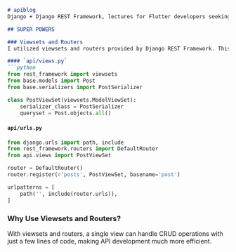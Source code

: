 ```markdown
# apiblog
Django + Django REST Framework, lectures for Flutter developers seeking to utilize Django as a backend for their Flutter mobile apps.

## SUPER POWERS

### Viewsets and Routers
I utilized viewsets and routers provided by Django REST Framework. This produces powerful functionalities with just a few lines of code.

#### `api/views.py`
```python
from rest_framework import viewsets
from base.models import Post
from base.serializers import PostSerializer

class PostViewSet(viewsets.ModelViewSet):
    serializer_class = PostSerializer
    queryset = Post.objects.all()
```

#### `api/urls.py`
```python
from django.urls import path, include
from rest_framework.routers import DefaultRouter
from api.views import PostViewSet

router = DefaultRouter()
router.register(r'posts', PostViewSet, basename='post')

urlpatterns = [
    path('', include(router.urls)),
]
```

### Why Use Viewsets and Routers?
With viewsets and routers, a single view can handle CRUD operations with just a few lines of code, making API development much more efficient.
```
